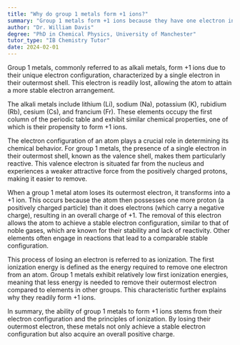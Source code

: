 ```yaml
---
title: "Why do group 1 metals form +1 ions?"
summary: "Group 1 metals form +1 ions because they have one electron in their outermost shell, which they lose to achieve a stable electron configuration."
author: "Dr. William Davis"
degree: "PhD in Chemical Physics, University of Manchester"
tutor_type: "IB Chemistry Tutor"
date: 2024-02-01
---
```


Group 1 metals, commonly referred to as alkali metals, form +1 ions due to their unique electron configuration, characterized by a single electron in their outermost shell. This electron is readily lost, allowing the atom to attain a more stable electron arrangement.

The alkali metals include lithium ($\text{Li}$), sodium ($\text{Na}$), potassium ($\text{K}$), rubidium ($\text{Rb}$), cesium ($\text{Cs}$), and francium ($\text{Fr}$). These elements occupy the first column of the periodic table and exhibit similar chemical properties, one of which is their propensity to form +1 ions. 

The electron configuration of an atom plays a crucial role in determining its chemical behavior. For group 1 metals, the presence of a single electron in their outermost shell, known as the valence shell, makes them particularly reactive. This valence electron is situated far from the nucleus and experiences a weaker attractive force from the positively charged protons, making it easier to remove.

When a group 1 metal atom loses its outermost electron, it transforms into a +1 ion. This occurs because the atom then possesses one more proton (a positively charged particle) than it does electrons (which carry a negative charge), resulting in an overall charge of +1. The removal of this electron allows the atom to achieve a stable electron configuration, similar to that of noble gases, which are known for their stability and lack of reactivity. Other elements often engage in reactions that lead to a comparable stable configuration.

This process of losing an electron is referred to as ionization. The first ionization energy is defined as the energy required to remove one electron from an atom. Group 1 metals exhibit relatively low first ionization energies, meaning that less energy is needed to remove their outermost electron compared to elements in other groups. This characteristic further explains why they readily form +1 ions.

In summary, the ability of group 1 metals to form +1 ions stems from their electron configuration and the principles of ionization. By losing their outermost electron, these metals not only achieve a stable electron configuration but also acquire an overall positive charge.
    